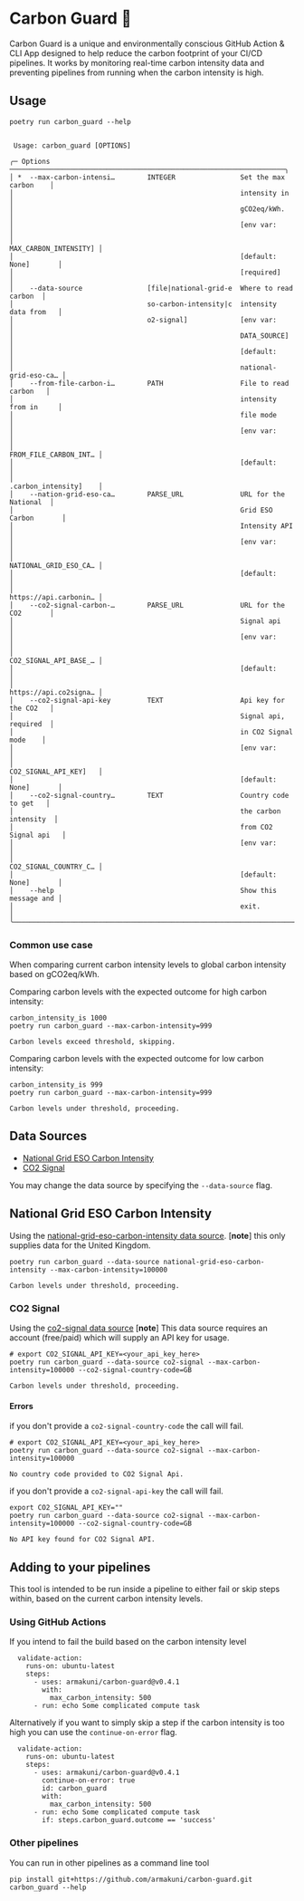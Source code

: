 # Carbon Guard 👮

Carbon Guard is a unique and environmentally conscious GitHub Action & CLI App
designed to help reduce the carbon footprint of your CI/CD pipelines. It
works by monitoring real-time carbon intensity data and preventing
pipelines from running when the carbon intensity is high.

## Usage

```shell,script(name="usage",expected_exit_code=0)
poetry run carbon_guard --help
```

``` ,verify(script_name="usage",stream=stdout)
                                                                                
 Usage: carbon_guard [OPTIONS]                                                  
                                                                                
╭─ Options ────────────────────────────────────────────────────────────────────╮
│ *  --max-carbon-intensi…        INTEGER                Set the max carbon    │
│                                                        intensity in          │
│                                                        gCO2eq/kWh.           │
│                                                        [env var:             │
│                                                        MAX_CARBON_INTENSITY] │
│                                                        [default: None]       │
│                                                        [required]            │
│    --data-source                [file|national-grid-e  Where to read carbon  │
│                                 so-carbon-intensity|c  intensity data from   │
│                                 o2-signal]             [env var:             │
│                                                        DATA_SOURCE]          │
│                                                        [default:             │
│                                                        national-grid-eso-ca… │
│    --from-file-carbon-i…        PATH                   File to read carbon   │
│                                                        intensity from in     │
│                                                        file mode             │
│                                                        [env var:             │
│                                                        FROM_FILE_CARBON_INT… │
│                                                        [default:             │
│                                                        .carbon_intensity]    │
│    --nation-grid-eso-ca…        PARSE_URL              URL for the National  │
│                                                        Grid ESO Carbon       │
│                                                        Intensity API         │
│                                                        [env var:             │
│                                                        NATIONAL_GRID_ESO_CA… │
│                                                        [default:             │
│                                                        https://api.carbonin… │
│    --co2-signal-carbon-…        PARSE_URL              URL for the CO2       │
│                                                        Signal api            │
│                                                        [env var:             │
│                                                        CO2_SIGNAL_API_BASE_… │
│                                                        [default:             │
│                                                        https://api.co2signa… │
│    --co2-signal-api-key         TEXT                   Api key for the CO2   │
│                                                        Signal api, required  │
│                                                        in CO2 Signal mode    │
│                                                        [env var:             │
│                                                        CO2_SIGNAL_API_KEY]   │
│                                                        [default: None]       │
│    --co2-signal-country…        TEXT                   Country code to get   │
│                                                        the carbon intensity  │
│                                                        from CO2 Signal api   │
│                                                        [env var:             │
│                                                        CO2_SIGNAL_COUNTRY_C… │
│                                                        [default: None]       │
│    --help                                              Show this message and │
│                                                        exit.                 │
╰──────────────────────────────────────────────────────────────────────────────╯

```
### Common use case
When comparing current carbon intensity levels to global carbon intensity
based on gCO2eq/kWh.

Comparing carbon levels with the expected outcome for high carbon intensity:

```shell,script(name="carbon_threshold_exceeded",  expected_exit_code=1)
carbon_intensity_is 1000
poetry run carbon_guard --max-carbon-intensity=999
```

``` ,verify(script_name="carbon_threshold_exceeded", stream=stdout)
Carbon levels exceed threshold, skipping.
```

Comparing carbon levels with the expected outcome for low carbon intensity:

```shell,script(name="carbon_threshold_ok",  expected_exit_code=0)
carbon_intensity_is 999
poetry run carbon_guard --max-carbon-intensity=999
```

``` ,verify(script_name="carbon_threshold_ok", stream=stdout)
Carbon levels under threshold, proceeding.
```

## Data Sources
* [National Grid ESO Carbon Intensity](#national-grid-eso-carbon-intensity)
* [CO2 Signal](#co2-signal)

You may change the data source by specifying the `--data-source` flag.


## National Grid ESO Carbon Intensity
Using the [national-grid-eso-carbon-intensity data source](https://carbonintensity.org.uk/).
[**note**] this only supplies data for the United Kingdom.

```shell,script(name="national_grid_eso_carbon_threshold_ok",  expected_exit_code=0)
poetry run carbon_guard --data-source national-grid-eso-carbon-intensity --max-carbon-intensity=100000
```

``` ,verify(script_name="national_grid_eso_carbon_threshold_ok", stream=stdout)
Carbon levels under threshold, proceeding.
```

### CO2 Signal 
Using the [co2-signal data source](https://www.co2signal.com/)
[**note**] This data source requires an account (free/paid) which will supply an API key for usage.

```shell,script(name="co2-signal-carbon-threshold-ok",  expected_exit_code=0)
# export CO2_SIGNAL_API_KEY=<your_api_key_here>
poetry run carbon_guard --data-source co2-signal --max-carbon-intensity=100000 --co2-signal-country-code=GB
```

``` ,verify(script_name="co2-signal-carbon-threshold-ok", stream=stdout)
Carbon levels under threshold, proceeding.
```

#### Errors
if you don't provide a `co2-signal-country-code` the call will fail.
```shell,script(name="co2-signal-no-country-code-error",  expected_exit_code=1)
# export CO2_SIGNAL_API_KEY=<your_api_key_here>
poetry run carbon_guard --data-source co2-signal --max-carbon-intensity=100000
```

``` ,verify(script_name="co2-signal-no-country-code-error", stream=stdout)
No country code provided to CO2 Signal Api.
```

if you don't provide a `co2-signal-api-key` the call will fail.
```shell,script(name="co2-signal-no-api-key-error",  expected_exit_code=1)
export CO2_SIGNAL_API_KEY=""
poetry run carbon_guard --data-source co2-signal --max-carbon-intensity=100000 --co2-signal-country-code=GB
```

``` ,verify(script_name="co2-signal-no-api-key-error", stream=stdout)
No API key found for CO2 Signal API.
```

## Adding to your pipelines
This tool is intended to be run inside a pipeline to either fail or skip steps within, based on the current carbon intensity levels.

### Using GitHub Actions
If you intend to fail the build based on the carbon intensity level

```yaml,skip()
  validate-action:
    runs-on: ubuntu-latest
    steps:
      - uses: armakuni/carbon-guard@v0.4.1
        with:
          max_carbon_intensity: 500
      - run: echo Some complicated compute task
```

Alternatively if you want to simply skip a step if the carbon intensity is too high you can use the `continue-on-error` flag.

```yaml,skip()
  validate-action:
    runs-on: ubuntu-latest
    steps:
      - uses: armakuni/carbon-guard@v0.4.1
        continue-on-error: true
        id: carbon_guard
        with:
          max_carbon_intensity: 500
      - run: echo Some complicated compute task
        if: steps.carbon_guard.outcome == 'success'
```

### Other pipelines
You can run in other pipelines as a command line tool
```shell, skip()
pip install git+https://github.com/armakuni/carbon-guard.git
carbon_guard --help
```